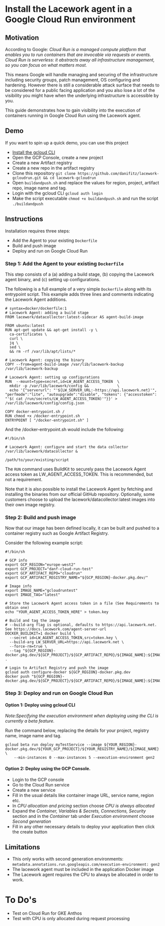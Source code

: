 # Install the Lacework agent in a Google Cloud Run environment

## Motivation
According to Google: *Cloud Run is a managed compute platform that enables you to run containers that are invocable via requests or events. Cloud Run is serverless: it abstracts away all infrastructure management, so you can focus on what matters most.*

This means Google will handle managing and securing of the infrastructure including security groups, patch management, OS configuring and hardening. However there is still a considerable attack surface that needs to be considered for a public facing application and you also lose a lot of the visibility you might have when the underlying infrastructure is accessible by you.

This guide demonstrates how to gain visibility into the execution of containers running in Google Cloud Run using the Lacework agent.

## Demo

If you want to spin up a quick demo, you can use this project
* [Install the gcloud CLI](https://cloud.google.com/sdk/docs/install)
* Open the GCP Console, create a new project
* Create a new Artifact registry
* Create a new repo in the artifact registry
* Clone this repository `git clone https://github.com/danifitz/lacework-gcloudrun.git && cd lacework-gcloudrun`
* Open `buildandpush.sh` and replace the values for region, project, artifact repo, image name and tag.
* Login with the gcloud CLI `gcloud auth login`
* Make the script executable `chmod +x buildandpush.sh` and run the script `./buildandpush`

## Instructions

Installation requires three steps:
* Add the Agent to your existing `Dockerfile`
* Build and push image
* Deploy and run on Google Cloud Run

### Step 1: Add the Agent to your existing `Dockerfile`

This step consists of a (a) adding a build stage, (b) copying the Lacework agent binary, and (c) setting up configurations.

The following is a full example of a very simple `Dockerfile` along with its entrypoint script. This example adds three lines and comments indicating the Lacework Agent additions.

```
# syntax=docker/dockerfile:1
# Lacework Agent: adding a build stage
FROM lacework/datacollector:latest-sidecar AS agent-build-image

FROM ubuntu:latest
RUN apt-get update && apt-get install -y \
  ca-certificates \
  curl \
  jq \
  sed \
  && rm -rf /var/lib/apt/lists/*

# Lacework Agent: copying the binary
COPY --from=agent-build-image /var/lib/lacework-backup /var/lib/lacework-backup

# Lacework Agent: setting up configurations  
RUN  --mount=type=secret,id=LW_AGENT_ACCESS_TOKEN  \
  mkdir -p /var/lib/lacework/config &&             \
  echo '{"serverurl": "'${LW_SERVER_URL:-https://api.lacework.net}'", "perfmode":"lite", "autoupgrade":"disable", "tokens": {"accesstoken": "'$( cat /run/secrets/LW_AGENT_ACCESS_TOKEN)'"}}' > /var/lib/lacework/config/config.json

COPY docker-entrypoint.sh /
RUN chmod +x /docker-entrypoint.sh
ENTRYPOINT [ "/docker-entrypoint.sh" ]
```

And the /docker-entrypoint.sh would include the following:

```
#!/bin/sh

# Lacework Agent: configure and start the data collector
/var/lib/lacework/datacollector &

/path/to/your/existing/script
```

The `RUN` command uses BuildKit to securely pass the Lacework Agent access token as LW_AGENT_ACCESS_TOKEN. This is recommended, but not a requirement.

Note that it is also possible to install the Lacework Agent by fetching and installing the binaries from our official GitHub repository. Optionally, some customers choose to upload the lacework/datacollector:latest images into their own image registry.

### Step 2: Build and push image

Now that our image has been defined locally, it can be built and pushed to a container registry such as Google Artifact Registry.

Consider the following example script:

```
#!/bin/sh

# GCP info
export GCP_REGION="europe-west2"
export GCP_PROJECT="danf-cloud-run-test"
export GCP_ARTIFACT_REPO="cloudrun"
export GCP_ARTIFACT_REGISTRY_NAME="${GCP_REGION}-docker.pkg.dev/"

# Image info
export IMAGE_NAME="gcloudruntest"
export IMAGE_TAG="latest"

# Store the Lacework Agent access token in a file (See Requirements to obtain one)
echo "YOUR_AGENT_ACCESS_TOKEN_HERE" > token.key

# Build and tag the image
# --build-arg flag is optional, defaults to https://api.lacework.net. See https://docs.lacework.com/agent-server-url
DOCKER_BUILDKIT=1 docker build \
  --secret id=LW_AGENT_ACCESS_TOKEN,src=token.key \
  --build-arg LW_SERVER_URL=https://api.lacework.net \
  --force-rm=true \
  --tag "${GCP_REGION}-docker.pkg.dev/${GCP_PROJECT}/${GCP_ARTIFACT_REPO}/${IMAGE_NAME}:${IMAGE_TAG}" .

# Login to Artifact Registry and push the image
gcloud auth configure-docker ${GCP_REGION}-docker.pkg.dev
docker push "${GCP_REGION}-docker.pkg.dev/${GCP_PROJECT}/${GCP_ARTIFACT_REPO}/${IMAGE_NAME}:${IMAGE_TAG}"
```

### Step 3: Deploy and run on Google Cloud Run

#### Option 1: Deploy using gcloud CLI
*Note:Specifying the execution environment when deploying using the CLI is currently a beta feature.*

Run the command below, replacing the details for your project, registry name, image name and tag.

```
gcloud beta run deploy myTestService --image ${YOUR_REGION}-docker.pkg.dev/${YOUR_GCP_PROJECT}/${YOUR_REGISTRY_NAME}/${IMAGE_NAME}:${IMAGE_TAG} \
    --min-instances 0 --max-instances 5 --execution-environment gen2
```

#### Option 2: Deploy using the GCP Console.

* Login to the GCP console
* Go to the Cloud Run service
* Create a new service
* Fill in the usual details like container image URL, service name, region etc.
* In *CPU allocation and pricing* section choose *CPU is always allocated*
* Expand the *Container, Variables & Secrets, Connections, Security* section and in the *Container* tab under *Execution environment* choose *Second generation*
* Fill in any other necessary details to deploy your application then click the create button

## Limitations

* This only works with second generation environments: `metadata.annotations.run.googleapis.com/execution-environment: gen2`
* The lacework agent must be included in the application Docker image
* The Lacework agent requires the CPU to always be allocated in order to work.

# To Do's

* Test on Cloud Run for GKE Anthos
* Test with CPU is only allocated during request processing
